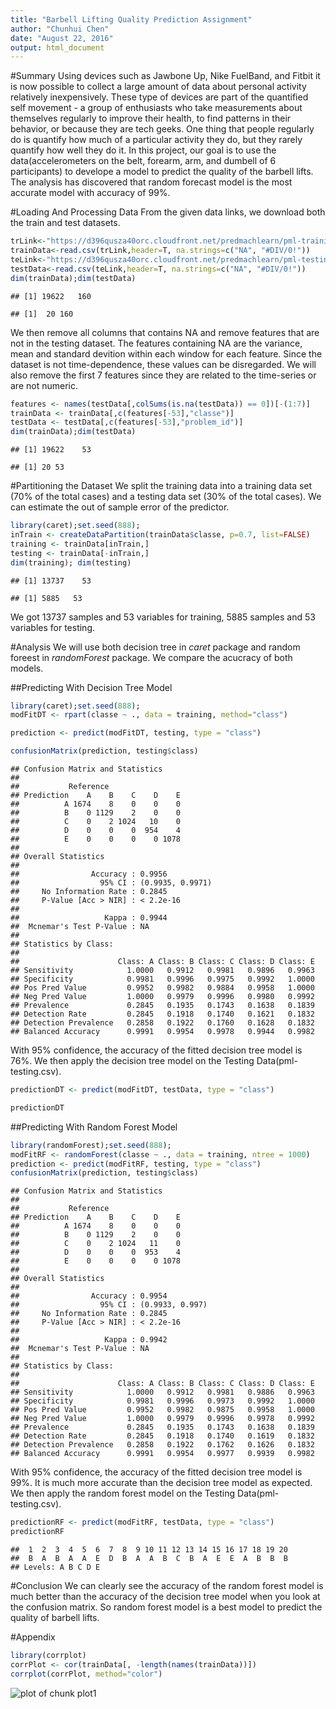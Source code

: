```yaml
---
title: "Barbell Lifting Quality Prediction Assignment"
author: "Chunhui Chen"
date: "August 22, 2016"
output: html_document
---
```




#Summary
Using devices such as Jawbone Up, Nike FuelBand, and Fitbit it is now possible to collect a large amount of data about personal activity relatively inexpensively. These type of devices are part of the quantified self movement - a group of enthusiasts who take measurements about themselves regularly to improve their health, to find patterns in their behavior, or because they are tech geeks. One thing that people regularly do is quantify how much of a particular activity they do, but they rarely quantify how well they do it. In this project, our goal is to use the data(accelerometers on the belt, forearm, arm, and dumbell of 6 participants) to develope a model to predict the quality of the barbell lifts. The analysis has discovered that random forecast model is the most accurate model with accuracy of 99%.

#Loading And Processing Data
From the given data links, we download both the train and test datasets.

```r
trLink<-"https://d396qusza40orc.cloudfront.net/predmachlearn/pml-training.csv"
trainData<-read.csv(trLink,header=T, na.strings=c("NA", "#DIV/0!"))
teLink<-"https://d396qusza40orc.cloudfront.net/predmachlearn/pml-testing.csv"
testData<-read.csv(teLink,header=T, na.strings=c("NA", "#DIV/0!"))
dim(trainData);dim(testData)
```

```
## [1] 19622   160
```

```
## [1]  20 160
```

We then remove all columns that contains NA and remove features that are not in the testing dataset. The features containing NA are the variance, mean and standard devition within each window for each feature. Since the dataset is not time-dependence, these values can be disregarded. We will also remove the first 7 features since they are related to the time-series or are not numeric.


```r
features <- names(testData[,colSums(is.na(testData)) == 0])[-(1:7)]
trainData <- trainData[,c(features[-53],"classe")]
testData <- testData[,c(features[-53],"problem_id")]
dim(trainData);dim(testData)
```

```
## [1] 19622    53
```

```
## [1] 20 53
```

#Partitioning the Dataset
We split the training data into a training data set (70% of the total cases) and a testing data set (30% of the total cases). We can estimate the out of sample error of the predictor.


```r
library(caret);set.seed(888);
inTrain <- createDataPartition(trainData$classe, p=0.7, list=FALSE)
training <- trainData[inTrain,]
testing <- trainData[-inTrain,]
dim(training); dim(testing)
```

```
## [1] 13737    53
```

```
## [1] 5885   53
```

We got 13737 samples and 53 variables for training, 5885 samples and 53 variables for testing.

#Analysis
We will use both decision tree in *caret* package and random foreest in *randomForest* package. We compare the acucracy of both models.

##Predicting With Decision Tree Model

```r
library(caret);set.seed(888);
modFitDT <- rpart(classe ~ ., data = training, method="class")
```


```r
prediction <- predict(modFitDT, testing, type = "class")
```


```r
confusionMatrix(prediction, testing$class)
```

```
## Confusion Matrix and Statistics
## 
##           Reference
## Prediction    A    B    C    D    E
##          A 1674    8    0    0    0
##          B    0 1129    2    0    0
##          C    0    2 1024   10    0
##          D    0    0    0  954    4
##          E    0    0    0    0 1078
## 
## Overall Statistics
##                                           
##                Accuracy : 0.9956          
##                  95% CI : (0.9935, 0.9971)
##     No Information Rate : 0.2845          
##     P-Value [Acc > NIR] : < 2.2e-16       
##                                           
##                   Kappa : 0.9944          
##  Mcnemar's Test P-Value : NA              
## 
## Statistics by Class:
## 
##                      Class: A Class: B Class: C Class: D Class: E
## Sensitivity            1.0000   0.9912   0.9981   0.9896   0.9963
## Specificity            0.9981   0.9996   0.9975   0.9992   1.0000
## Pos Pred Value         0.9952   0.9982   0.9884   0.9958   1.0000
## Neg Pred Value         1.0000   0.9979   0.9996   0.9980   0.9992
## Prevalence             0.2845   0.1935   0.1743   0.1638   0.1839
## Detection Rate         0.2845   0.1918   0.1740   0.1621   0.1832
## Detection Prevalence   0.2858   0.1922   0.1760   0.1628   0.1832
## Balanced Accuracy      0.9991   0.9954   0.9978   0.9944   0.9982
```
With 95% confidence, the accuracy of the fitted decision tree model is 76%. We then apply the decision tree model on the Testing Data(pml-testing.csv).

```r
predictionDT <- predict(modFitDT, testData, type = "class")
```


```r
predictionDT
```


##Predicting With Random Forest Model

```r
library(randomForest);set.seed(888);
modFitRF <- randomForest(classe ~ ., data = training, ntree = 1000)
prediction <- predict(modFitRF, testing, type = "class")
confusionMatrix(prediction, testing$class)
```

```
## Confusion Matrix and Statistics
## 
##           Reference
## Prediction    A    B    C    D    E
##          A 1674    8    0    0    0
##          B    0 1129    2    0    0
##          C    0    2 1024   11    0
##          D    0    0    0  953    4
##          E    0    0    0    0 1078
## 
## Overall Statistics
##                                          
##                Accuracy : 0.9954         
##                  95% CI : (0.9933, 0.997)
##     No Information Rate : 0.2845         
##     P-Value [Acc > NIR] : < 2.2e-16      
##                                          
##                   Kappa : 0.9942         
##  Mcnemar's Test P-Value : NA             
## 
## Statistics by Class:
## 
##                      Class: A Class: B Class: C Class: D Class: E
## Sensitivity            1.0000   0.9912   0.9981   0.9886   0.9963
## Specificity            0.9981   0.9996   0.9973   0.9992   1.0000
## Pos Pred Value         0.9952   0.9982   0.9875   0.9958   1.0000
## Neg Pred Value         1.0000   0.9979   0.9996   0.9978   0.9992
## Prevalence             0.2845   0.1935   0.1743   0.1638   0.1839
## Detection Rate         0.2845   0.1918   0.1740   0.1619   0.1832
## Detection Prevalence   0.2858   0.1922   0.1762   0.1626   0.1832
## Balanced Accuracy      0.9991   0.9954   0.9977   0.9939   0.9982
```
With 95% confidence, the accuracy of the fitted decision tree model is 99%. It is much more accurate than the decision tree model as expected. We then apply the random forest model on the Testing Data(pml-testing.csv).

```r
predictionRF <- predict(modFitRF, testData, type = "class")
predictionRF
```

```
##  1  2  3  4  5  6  7  8  9 10 11 12 13 14 15 16 17 18 19 20 
##  B  A  B  A  A  E  D  B  A  A  B  C  B  A  E  E  A  B  B  B 
## Levels: A B C D E
```

#Conclusion
We can clearly see the accuracy of the random forest model is much better than the accuracy of the decision tree model when you look at the confusion matrix. So random forest model is a best model to predict the quality of barbell lifts.

#Appendix

```r
library(corrplot)
corrPlot <- cor(trainData[, -length(names(trainData))])
corrplot(corrPlot, method="color")
```

![plot of chunk plot1](figure/plot1-1.png)
